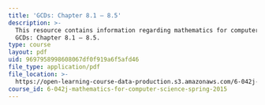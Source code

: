 ```yaml
---
title: 'GCDs: Chapter 8.1 – 8.5'
description: >-
  This resource contains information regarding mathematics for computer science:
  GCDs: Chapter 8.1 – 8.5.
type: course
layout: pdf
uid: 9697958998608067df0f919a6f5afd46
file_type: application/pdf
file_location: >-
  https://open-learning-course-data-production.s3.amazonaws.com/6-042j-mathematics-for-computer-science-spring-2015/9697958998608067df0f919a6f5afd46_MIT6_042JS15_Session12.pdf
course_id: 6-042j-mathematics-for-computer-science-spring-2015
---
```

